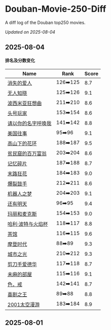 # Douban-Movie-250-Diff

A diff log of the Douban top250 movies.

*Updated on 2025-08-04*

## 2025-08-04


#### 排名及分数变化

|     Name    |   Rank   |   Score  |
| ---------- | -------- | -------- |
| [消失的爱人](https://movie.douban.com/subject/21318488) | 126➡️125 | 8.7 |
| [无人知晓](https://movie.douban.com/subject/1292337) | 125➡️126 | 9.1 |
| [波西米亚狂想曲](https://movie.douban.com/subject/5300054) | 211➡️210 | 8.6 |
| [头号玩家](https://movie.douban.com/subject/4920389) | 153➡️154 | 8.6 |
| [请以你的名字呼唤我](https://movie.douban.com/subject/26799731) | 141➡️142 | 8.8 |
| [美国往事](https://movie.douban.com/subject/1292262) | 95➡️96 | 9.1 |
| [高山下的花环](https://movie.douban.com/subject/1422283) | 188➡️187 | 9.5 |
| [贫民窟的百万富翁](https://movie.douban.com/subject/2209573) | 203➡️204 | 8.6 |
| [记忆碎片](https://movie.douban.com/subject/1304447) | 187➡️188 | 8.7 |
| [末路狂花](https://movie.douban.com/subject/1291992) | 184➡️183 | 9.0 |
| [爆裂鼓手](https://movie.douban.com/subject/25773932) | 212➡️211 | 8.6 |
| [机器人之梦](https://movie.douban.com/subject/35426925) | 204➡️203 | 9.1 |
| [还有明天](https://movie.douban.com/subject/36445098) | 96➡️95 | 9.4 |
| [玛丽和麦克斯](https://movie.douban.com/subject/3072124) | 154➡️153 | 9.0 |
| [哈利·波特与火焰杯](https://movie.douban.com/subject/1309055) | 118➡️117 | 8.8 |
| [茶馆](https://movie.douban.com/subject/1461403) | 116➡️115 | 9.6 |
| [摩登时代](https://movie.douban.com/subject/1294371) | 88➡️89 | 9.3 |
| [城市之光](https://movie.douban.com/subject/1293908) | 210➡️212 | 9.3 |
| [剪刀手爱德华](https://movie.douban.com/subject/1292370) | 117➡️118 | 8.7 |
| [未麻的部屋](https://movie.douban.com/subject/1395091) | 115➡️116 | 9.1 |
| [色，戒](https://movie.douban.com/subject/1828115) | 142➡️141 | 8.7 |
| [喜剧之王](https://movie.douban.com/subject/1302425) | 89➡️88 | 8.8 |
| [2001太空漫游](https://movie.douban.com/subject/1292226) | 183➡️184 | 8.9 |
## 2025-08-01

